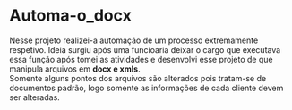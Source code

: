 # Automa-o_docx
Nesse projeto realizei-a  automação de um processo extremamente respetivo. Ideia surgiu após uma funcioaria deixar o cargo que executava essa função
após tomei as atividades e desenvolvi esse projeto de que manipula arquivos em **docx e xmls**. <br>
Somente alguns pontos dos arquivos são alterados pois tratam-se de documentos padrão, logo somente as informações de cada cliente devem ser alteradas.


